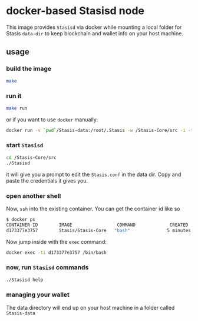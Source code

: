 # docker-based Stasisd node

This image provides `Stasisd` via docker while mounting a local folder for Stasis `data-dir` to keep blockchain and wallet info on your host machine.

## usage

### build the image

```sh
make
```

### run it

```sh
make run
```

or if you want to use `docker` manually:

```sh
docker run -v `pwd`/Stasis-data:/root/.Stasis -w /Stasis-Core/src -i -t Stasis/Stasis-Core bash
```

### start `Stasisd`

```sh
cd /Stasis-Core/src
./Stasisd
```

it will give you a prompt to edit the `Stasis.conf` in the data dir. Copy and paste the credentials it gives you.


### open another shell

Now, `ssh` into the existing container. You can get the container id like so

```sh
$ docker ps
CONTAINER ID        IMAGE                 COMMAND             CREATED             STATUS              PORTS               NAMES
d173377e3757        Stasis/Stasis-Core   "bash"              5 minutes ago       Up 5 minutes                            dazzling_booth
```

Now jump inside with the `exec` command:

```sh
docker exec -ti d173377e3757 /bin/bash
```

### now, run `Stasisd` commands

```sh
./Stasisd help
```

### managing your wallet

The data directory will end up on your host machine in a folder called `Stasis-data`

